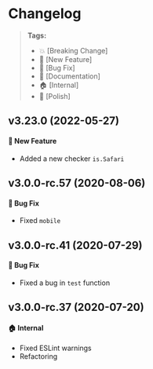 Changelog
=========

> **Tags:**
> - :boom:       [Breaking Change]
> - :rocket:     [New Feature]
> - :bug:        [Bug Fix]
> - :memo:       [Documentation]
> - :house:      [Internal]
> - :nail_care:  [Polish]

## v3.23.0 (2022-05-27)

#### :rocket: New Feature

* Added a new checker `is.Safari`

## v3.0.0-rc.57 (2020-08-06)

#### :bug: Bug Fix

* Fixed `mobile`

## v3.0.0-rc.41 (2020-07-29)

#### :bug: Bug Fix

* Fixed a bug in `test` function

## v3.0.0-rc.37 (2020-07-20)

#### :house: Internal

* Fixed ESLint warnings
* Refactoring
